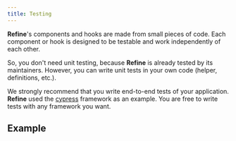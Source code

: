```yaml
---
title: Testing
---
```


**Refine**'s components and hooks are made from small pieces of code. Each component or hook is designed to be testable and work independently of each other.

So, you don't need unit testing, because **Refine** is already tested by its maintainers. However, you can write unit tests in your own code (helper, definitions, etc.).

We strongly recommend that you write end-to-end tests of your application. **Refine** used the [cypress](https://www.cypress.io/) framework as an example. You are free to write tests with any framework you want.

## Example

<CodeSandboxExample path="with-cypress" />
